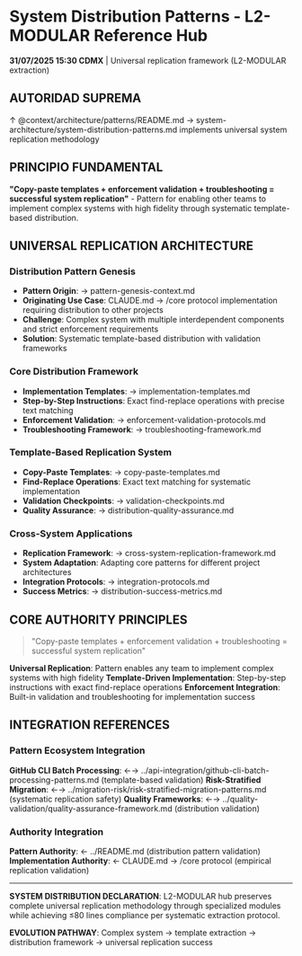 # System Distribution Patterns - L2-MODULAR Reference Hub

**31/07/2025 15:30 CDMX** | Universal replication framework (L2-MODULAR extraction)

## AUTORIDAD SUPREMA
↑ @context/architecture/patterns/README.md → system-architecture/system-distribution-patterns.md implements universal system replication methodology

## PRINCIPIO FUNDAMENTAL
**"Copy-paste templates + enforcement validation + troubleshooting = successful system replication"** - Pattern for enabling other teams to implement complex systems with high fidelity through systematic template-based distribution.

## UNIVERSAL REPLICATION ARCHITECTURE

### **Distribution Pattern Genesis**
- **Pattern Origin**: → pattern-genesis-context.md
- **Originating Use Case**: CLAUDE.md → /core protocol implementation requiring distribution to other projects
- **Challenge**: Complex system with multiple interdependent components and strict enforcement requirements
- **Solution**: Systematic template-based distribution with validation frameworks

### **Core Distribution Framework**
- **Implementation Templates**: → implementation-templates.md
- **Step-by-Step Instructions**: Exact find-replace operations with precise text matching
- **Enforcement Validation**: → enforcement-validation-protocols.md
- **Troubleshooting Framework**: → troubleshooting-framework.md

### **Template-Based Replication System**
- **Copy-Paste Templates**: → copy-paste-templates.md
- **Find-Replace Operations**: Exact text matching for systematic implementation
- **Validation Checkpoints**: → validation-checkpoints.md
- **Quality Assurance**: → distribution-quality-assurance.md

### **Cross-System Applications**
- **Replication Framework**: → cross-system-replication-framework.md
- **System Adaptation**: Adapting core patterns for different project architectures
- **Integration Protocols**: → integration-protocols.md
- **Success Metrics**: → distribution-success-metrics.md

## CORE AUTHORITY PRINCIPLES

> "Copy-paste templates + enforcement validation + troubleshooting = successful system replication"

**Universal Replication**: Pattern enables any team to implement complex systems with high fidelity
**Template-Driven Implementation**: Step-by-step instructions with exact find-replace operations
**Enforcement Integration**: Built-in validation and troubleshooting for implementation success

## INTEGRATION REFERENCES

### Pattern Ecosystem Integration
**GitHub CLI Batch Processing**: ←→ ../api-integration/github-cli-batch-processing-patterns.md (template-based validation)
**Risk-Stratified Migration**: ←→ ../migration-risk/risk-stratified-migration-patterns.md (systematic replication safety)
**Quality Frameworks**: ←→ ../quality-validation/quality-assurance-framework.md (distribution validation)

### Authority Integration
**Pattern Authority**: ← ../README.md (distribution pattern validation)
**Implementation Authority**: ← CLAUDE.md → /core protocol (empirical replication validation)

---

**SYSTEM DISTRIBUTION DECLARATION**: L2-MODULAR hub preserves complete universal replication methodology through specialized modules while achieving ≤80 lines compliance per systematic extraction protocol.

**EVOLUTION PATHWAY**: Complex system → template extraction → distribution framework → universal replication success